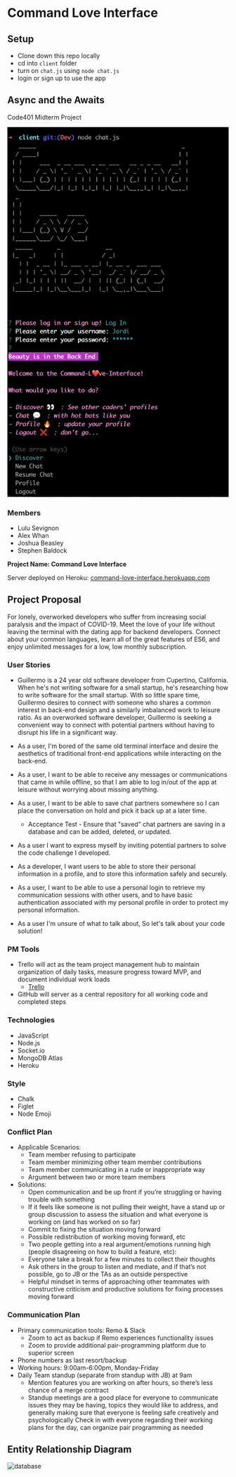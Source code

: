 # Command Love Interface

## Setup

- Clone down this repo locally
- cd into `client` folder
- turn on `chat.js` using `node chat.js`
- login or sign up to use the app


## Async and the Awaits

Code401 Midterm Project

![CLI welcome page](./assets/cli1.png)

### Members

- Lulu Sevignon
- Alex Whan
- Joshua Beasley
- Stephen Baldock


**Project Name: Command Love Interface**

Server deployed on Heroku: [command-love-interface.herokuapp.com](https://command-love-interface.herokuapp.com/)

## Project Proposal

For lonely, overworked developers who suffer from increasing social paralysis and the impact of COVID-19. Meet the love of your life without leaving the terminal with the dating app for backend developers. Connect about your common languages, learn all of the great features of ES6, and enjoy unlimited messages for a low, low monthly subscription.

### User Stories

- Guillermo is a 24 year old software developer from Cupertino, California. When he's not writing software for a small startup, he's researching how to write software for the small startup. With so little spare time, Guillermo desires to connect with someone who shares a common interest in back-end design and a similarly imbalanced work to leisure ratio.
  As an overworked software developer, Guillermo is seeking a convenient way to connect with potential partners without having to disrupt his life in a significant way.

- As a user, I'm bored of the same old terminal interface and desire the aesthetics of traditional front-end applications while interacting on the back-end.

- As a user, I want to be able to receive any messages or communications that came in while offline, so that I am able to log in/out of the app at leisure without worrying about missing anything.

- As a user, I want to be able to save chat partners somewhere so I can place the conversation on hold and pick it back up at a later time.
  - Acceptance Test - Ensure that "saved" chat partners are saving in a database and can be added, deleted, or updated.
- As a user I want to express myself by inviting potential partners to solve the code challenge I developed.

- As a developer, I want users to be able to store their personal information in a profile, and to store this information safely and securely.

- As a user, I want to be able to use a personal login to retrieve my communication sessions with other users, and to have basic authentication associated with my personal profile in order to protect my personal information.

- As a user I'm unsure of what to talk about, So let's talk about your code solution!

### PM Tools

- Trello will act as the team project management hub to maintain
  organization of daily tasks, measure progress toward MVP, and
  document individual work loads
  - [Trello](https://trello.com/b/p7RLAdR7/team-beasley)
- GitHub will server as a central repository for all working code and completed steps

### Technologies
- JavaScript
- Node.js
- Socket.io
- MongoDB Atlas
- Heroku

### Style 
- Chalk
- Figlet
- Node Emoji

### Conflict Plan

- Applicable Scenarios:
  - Team member refusing to participate
  - Team member minimizing other team member contributions
  - Team member communicating in a rude or inappropriate way
  - Argument between two or more team members
- Solutions:
  - Open communication and be up front if you’re struggling or having trouble with something
  - If it feels like someone is not pulling their weight, have a stand up or group discussion to assess the situation and what everyone is working on (and has worked on so far)
  - Commit to fixing the situation moving forward
  - Possible redistribution of working moving forward, etc
  - Two people getting into a real argument/emotions running high (people disagreeing on how to build a feature, etc):
  - Everyone take a break for a few minutes to collect their thoughts
  - Ask others in the group to listen and mediate, and if that’s not possible, go to JB or the TAs as an outside perspective
  - Helpful mindset in terms of approaching other teammates with constructive criticism and productive solutions for fixing processes moving forward

### Communication Plan

- Primary communication tools: Remo & Slack
  - Zoom to act as backup if Remo experiences functionality issues
  - Zoom to provide additional pair-programming platform due to superior screen
- Phone numbers as last resort/backup
- Working hours: 9:00am-6:00pm, Monday-Friday
- Daily Team standup (separate from standup with JB) at 9am
  - Mention features you are working on after hours, so there’s less chance of a merge contract
  - Standup meetings are a good place for everyone to communicate issues they may be having, topics they would like to address, and generally making sure that everyone is feeling safe creatively and psychologically Check in with everyone regarding their working plans for the day, can organize pair programming as needed

## Entity Relationship Diagram

![database](./assets/erd.png)

